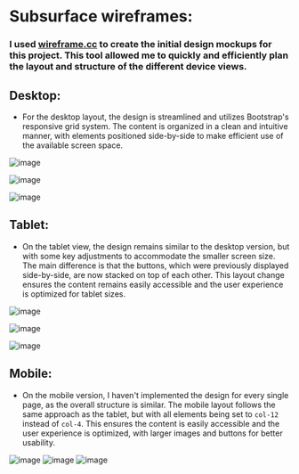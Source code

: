# Subsurface wireframes:

### I used [wireframe.cc](https://wireframe.cc) to create the initial design mockups for this project. This tool allowed me to quickly and efficiently plan the layout and structure of the different device views.

## Desktop:

- For the desktop layout, the design is streamlined and utilizes Bootstrap's responsive grid system. The content is organized in a clean and intuitive manner, with elements positioned side-by-side to make efficient use of the available screen space.

![image](/static/wireframes/1.png)

![image](/static/wireframes/2.png)

![image](/static/wireframes/3.png)

## Tablet:

- On the tablet view, the design remains similar to the desktop version, but with some key adjustments to accommodate the smaller screen size. The main difference is that the buttons, which were previously displayed side-by-side, are now stacked on top of each other. This layout change ensures the content remains easily accessible and the user experience is optimized for tablet sizes.

![image](/static/wireframes/t-1.png)

![image](/static/wireframes/t-2.png)

![image](/static/wireframes/t-3.png)

## Mobile:

- On the mobile version, I haven't implemented the design for every single page, as the overall structure is  similar. The mobile layout follows the same approach as the tablet, but with all elements being set to `col-12` instead of `col-4`. This ensures the content is easily accessible and the user experience is optimized, with larger images and buttons for better usability.

![image](/static/wireframes/m-1.png)
![image](/static/wireframes/m-2.png)
![image](/static/wireframes/m-3.png)
